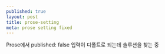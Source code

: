 ```yaml
---
published: true
layout: post
title: prose-setting
meta: prose setting fixed
---
```

Prose에서 published: false 입력이 디폴트로 되는데 솔루션을 찾는 중
